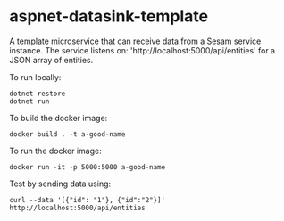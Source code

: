 # aspnet-datasink-template
A template microservice that can receive data from a Sesam service instance. The service listens 
on: 'http://localhost:5000/api/entities' for a JSON array of entities.

To run locally:

    dotnet restore
    dotnet run

To build the docker image:

    docker build . -t a-good-name

To run the docker image:

    docker run -it -p 5000:5000 a-good-name

Test by sending data using:

    curl --data '[{"id": "1"}, {"id":"2"}]' http://localhost:5000/api/entities
